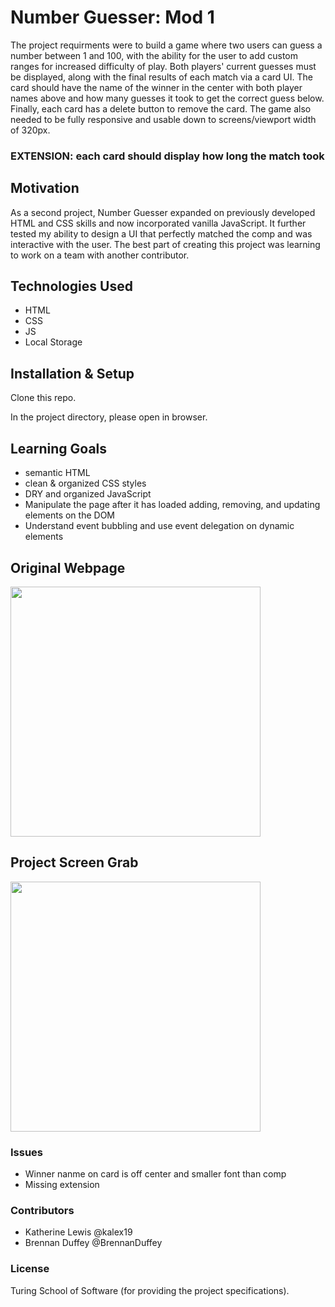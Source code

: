 # Number Guesser: Mod 1

The project requirments were to build a game where two users can guess a number between 1 and 100, with the ability for the user to add custom ranges for increased difficulty of play. Both players' current guesses must be displayed, along with the final results of each match via a card UI. The card should have the name of the winner in the center with both player names above and how many guesses it took to get the correct guess below. Finally, each card has a delete button to remove the card. The game also needed to be fully responsive and usable down to screens/viewport width of 320px.

### EXTENSION: each card should display how long the match took

## Motivation

As a second project, Number Guesser expanded on previously developed HTML and CSS skills and now incorporated vanilla JavaScript. It further tested my ability to design a UI that perfectly matched the comp and was interactive with the user. The best part of creating this project was learning to work on a team with another contributor.

## Technologies Used

* HTML 
* CSS
* JS
* Local Storage

## Installation & Setup

Clone this repo.

In the project directory, please open in browser.

## Learning Goals

* semantic HTML
* clean & organized CSS styles
* DRY and organized JavaScript
* Manipulate the page after it has loaded adding, removing, and updating elements on the DOM
* Understand event bubbling and use event delegation on dynamic elements

## Original Webpage

<img src="images/turing-screen-grab" width="400">

## Project Screen Grab

<img src="image/BD-KL-screen-grab" width="400">

### Issues

* Winner nanme on card is off center and smaller font than comp
* Missing extension

### Contributors

* Katherine Lewis @kalex19
* Brennan Duffey @BrennanDuffey

### License
Turing School of Software (for providing the project specifications).

